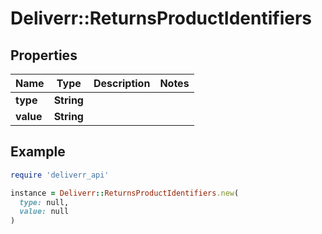 # Deliverr::ReturnsProductIdentifiers

## Properties

| Name | Type | Description | Notes |
| ---- | ---- | ----------- | ----- |
| **type** | **String** |  |  |
| **value** | **String** |  |  |

## Example

```ruby
require 'deliverr_api'

instance = Deliverr::ReturnsProductIdentifiers.new(
  type: null,
  value: null
)
```

